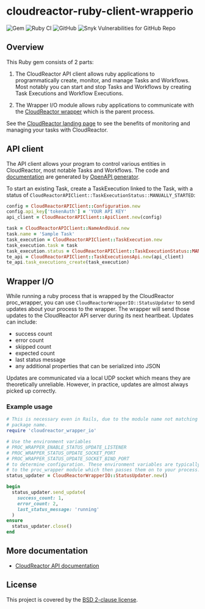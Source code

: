# cloudreactor-ruby-client-wrapperio

![Gem](https://img.shields.io/gem/v/cloudreactor_api_client)
![Ruby CI](https://github.com/CloudReactor/cloudreactor-ruby-client-wrapperio/workflows/Ruby%20CI/badge.svg?branch=master)
![GitHub](https://img.shields.io/github/license/CloudReactor/cloudreactor-ruby-client-wrapperio)
![Snyk Vulnerabilities for GitHub Repo](https://img.shields.io/snyk/vulnerabilities/github/CloudReactor/cloudreactor-ruby-client-wrapperio)

## Overview

This Ruby gem consists of 2 parts:

1) The CloudReactor API client allows ruby applications to programmatically
   create, monitor, and manage Tasks and Workflows. Most notably you can start and stop
   Tasks and Workflows by creating Task Executions and Workflow Executions.

2) The Wrapper I/O module allows ruby applications to communicate with the
   [CloudReactor wrapper](https://github.com/CloudReactor/cloudreactor-procwrapper)
   which is the parent process.

See the [CloudReactor landing page](https://www.cloudreactor.io/) to see the
benefits of monitoring and managing your tasks with CloudReactor.

## API client

The API client allows your program to control various entities in CloudReactor,
most notable Tasks and Workflows. The code and
[documentation](cloudreactor_api_client.md) are generated by
[OpenAPI generator](https://github.com/OpenAPITools/openapi-generator).

To start an existing Task, create a  TaskExecution linked to the Task, with a
status of `CloudReactorAPIClient::TaskExecutionStatus::MANUALLY_STARTED`:

```ruby
config = CloudReactorAPIClient::Configuration.new
config.api_key['tokenAuth'] = 'YOUR API KEY'
api_client = CloudReactorAPIClient::ApiClient.new(config)

task = CloudReactorAPIClient::NameAndUuid.new
task.name = 'Sample Task'
task_execution = CloudReactorAPIClient::TaskExecution.new
task_execution.task = task
task_execution.status = CloudReactorAPIClient::TaskExecutionStatus::MANUALLY_STARTED
te_api = CloudReactorAPIClient::TaskExecutionsApi.new(api_client)
te_api.task_executions_create(task_execution)
```

## Wrapper I/O

While running a ruby process that is wrapped by the CloudReactor proc_wrapper,
you can use `CloudReactorWrapperIO::StatusUpdater` to
send updates about your process to the wrapper. The wrapper will send those
updates to the CloudReactor API server during its next heartbeat.
Updates can include:

* success count
* error count
* skipped count
* expected count
* last status message
* any additional properties that can be serialized into JSON

Updates are communicated via a local UDP socket which means they are
theoretically unreliable. However, in practice, updates are almost always
picked up correctly.

### Example usage

```ruby
# This is necessary even in Rails, due to the module name not matching the
# package name.
require 'cloudreactor_wrapper_io'

# Use the environment variables
# PROC_WRAPPER_ENABLE_STATUS_UPDATE_LISTENER
# PROC_WRAPPER_STATUS_UPDATE_SOCKET_PORT
# PROC_WRAPPER_STATUS_UPDATE_SOCKET_BIND_PORT
# to determine configuration. These environment variables are typically passed
# to the proc_wrapper module which then passes them on to your process.
status_updater = CloudReactorWrapperIO::StatusUpdater.new()

begin
  status_updater.send_update(
    success_count: 1,
    error_count: 2,
    last_status_message: 'running'
  )
ensure
  status_updater.close()
end
```

## More documentation

* [CloudReactor API documentation](https://apidocs.cloudreactor.io/)

## License

This project is covered by the [BSD 2-clause license](https://opensource.org/licenses/BSD-2-Clause).
